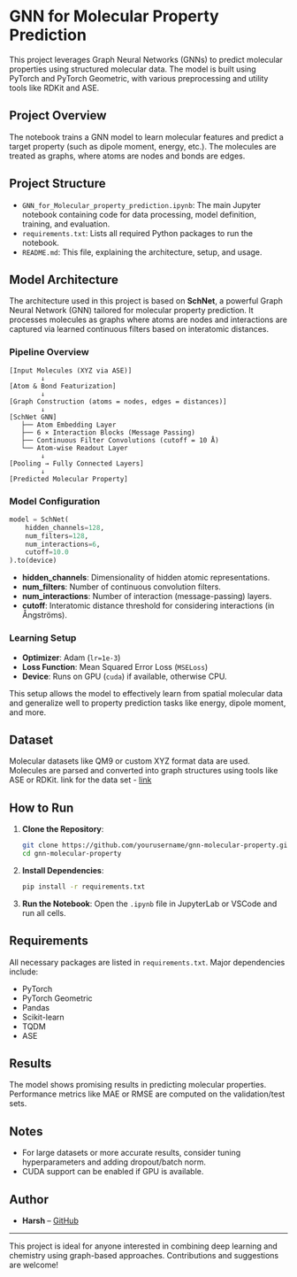 
# GNN for Molecular Property Prediction

This project leverages Graph Neural Networks (GNNs) to predict molecular properties using structured molecular data. The model is built using PyTorch and PyTorch Geometric, with various preprocessing and utility tools like RDKit and ASE.

##  Project Overview

The notebook trains a GNN model to learn molecular features and predict a target property (such as dipole moment, energy, etc.). The molecules are treated as graphs, where atoms are nodes and bonds are edges.

##  Project Structure

- `GNN_for_Molecular_property_prediction.ipynb`: The main Jupyter notebook containing code for data processing, model definition, training, and evaluation.
- `requirements.txt`: Lists all required Python packages to run the notebook.
- `README.md`: This file, explaining the architecture, setup, and usage.

##  Model Architecture

The architecture used in this project is based on **SchNet**, a powerful Graph Neural Network (GNN) tailored for molecular property prediction. It processes molecules as graphs where atoms are nodes and interactions are captured via learned continuous filters based on interatomic distances.

###  Pipeline Overview

```
[Input Molecules (XYZ via ASE)]
        ↓
[Atom & Bond Featurization]
        ↓
[Graph Construction (atoms = nodes, edges = distances)]
        ↓
[SchNet GNN]
   ├── Atom Embedding Layer
   ├── 6 × Interaction Blocks (Message Passing)
   ├── Continuous Filter Convolutions (cutoff = 10 Å)
   └── Atom-wise Readout Layer
        ↓
[Pooling → Fully Connected Layers]
        ↓
[Predicted Molecular Property]
```

###  Model Configuration

```python
model = SchNet(
    hidden_channels=128,
    num_filters=128,
    num_interactions=6,
    cutoff=10.0
).to(device)
```

- **hidden_channels**: Dimensionality of hidden atomic representations.
- **num_filters**: Number of continuous convolution filters.
- **num_interactions**: Number of interaction (message-passing) layers.
- **cutoff**: Interatomic distance threshold for considering interactions (in Ångströms).

### Learning Setup

- **Optimizer**: Adam (`lr=1e-3`)
- **Loss Function**: Mean Squared Error Loss (`MSELoss`)
- **Device**: Runs on GPU (`cuda`) if available, otherwise CPU.

This setup allows the model to effectively learn from spatial molecular data and generalize well to property prediction tasks like energy, dipole moment, and more.

##  Dataset

Molecular datasets like QM9 or custom XYZ format data are used. Molecules are parsed and converted into graph structures using tools like ASE or RDKit.
link for the data set - [link](https://www.kaggle.com/competitions/molecular-property-prediction-challenge/data)

##  How to Run

1. **Clone the Repository**:
   ```bash
   git clone https://github.com/yourusername/gnn-molecular-property.git
   cd gnn-molecular-property
   ```

2. **Install Dependencies**:
   ```bash
   pip install -r requirements.txt
   ```

3. **Run the Notebook**:
   Open the `.ipynb` file in JupyterLab or VSCode and run all cells.

##  Requirements

All necessary packages are listed in `requirements.txt`. Major dependencies include:

- PyTorch
- PyTorch Geometric
- Pandas
- Scikit-learn
- TQDM
- ASE

##  Results

The model shows promising results in predicting molecular properties. Performance metrics like MAE or RMSE are computed on the validation/test sets.

##  Notes

- For large datasets or more accurate results, consider tuning hyperparameters and adding dropout/batch norm.
- CUDA support can be enabled if GPU is available.

##  Author

- **Harsh** – [GitHub](https://github.com/harshu0117)

---

This project is ideal for anyone interested in combining deep learning and chemistry using graph-based approaches. Contributions and suggestions are welcome!
